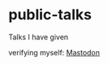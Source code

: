 # public-talks
Talks I have given

verifying myself: 
<a rel="me" href="https://infosec.exchange/@blacktraffic">Mastodon</a>
